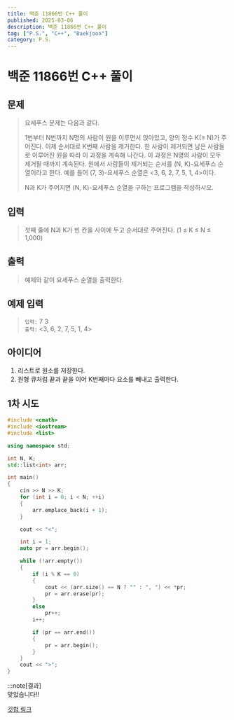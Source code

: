 ```yaml
---
title: 백준 11866번 C++ 풀이 
published: 2025-03-06
description: 백준 11866번 C++ 풀이
tag: ["P.S.", "C++", "Baekjoon"]
category: P.S.
---
```


# 백준 11866번 C++ 풀이

## 문제 

> 요세푸스 문제는 다음과 같다.
> 
> 1번부터 N번까지 N명의 사람이 원을 이루면서 앉아있고, 양의 정수 K(≤ N)가 주어진다. 이제 순서대로 K번째 사람을 제거한다. 한 사람이 제거되면 남은 사람들로 이루어진 원을 따라 이 과정을 계속해 나간다. 이 과정은 N명의 사람이 모두 제거될 때까지 계속된다. 원에서 사람들이 제거되는 순서를 (N, K)-요세푸스 순열이라고 한다. 예를 들어 (7, 3)-요세푸스 순열은 <3, 6, 2, 7, 5, 1, 4>이다.
> 
> N과 K가 주어지면 (N, K)-요세푸스 순열을 구하는 프로그램을 작성하시오.

## 입력

> 첫째 줄에 N과 K가 빈 칸을 사이에 두고 순서대로 주어진다. (1 ≤ K ≤ N ≤ 1,000)

## 출력

> 예제와 같이 요세푸스 순열을 출력한다.

## 예제 입력

> `입력:` 7 3  
> `출력:` <3, 6, 2, 7, 5, 1, 4>

## 아이디어

1. 리스트로 원소를 저장한다. 
2. 원형 큐처럼 끝과 끝을 이어 K번째마다 요소를 빼내고 출력한다.

## 1차 시도

```cpp
#include <cmath>
#include <iostream>
#include <list>

using namespace std;

int N, K;
std::list<int> arr;

int main()
{
    cin >> N >> K;
    for (int i = 0; i < N; ++i)
    {
        arr.emplace_back(i + 1);
    }

    cout << "<";

    int i = 1;
    auto pr = arr.begin();

    while (!arr.empty())
    {
        if (i % K == 0)
        {
            cout << (arr.size() == N ? "" : ", ") << *pr;
            pr = arr.erase(pr);
        }
        else
            pr++;
        i++;

        if (pr == arr.end())
        {
            pr = arr.begin();
        }
    }
    cout << ">";
}
```


:::note[결과]  
맞았습니다!!


[깃헙 링크](https://github.com/Ushio-Hayase/Baekjoon/tree/main/%EB%B0%B1%EC%A4%80/Silver/11866.%E2%80%85%EC%9A%94%EC%84%B8%ED%91%B8%EC%8A%A4%E2%80%85%EB%AC%B8%EC%A0%9C%E2%80%850)